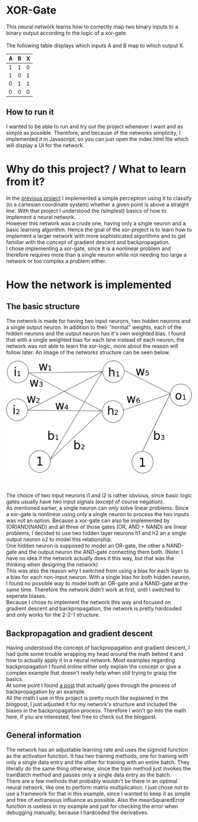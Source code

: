 # XOR-Gate
This neural network learns how to correctly map two binary inputs to a binary output according to the logic of a xor-gate.
<br><br>
The following table displays which inputs A and B map to which output X.

| A | B | X |
| --- | --- | --- |
| 1 | 1 | 0 |
| 1 | 0 | 1 |
| 0 | 1 | 1 |
| 0 | 0 | 0 |

## How to run it
I wanted to be able to run and try out the project whenever I want and as simple as possible. Therefore, and because of the networks simplicity, I implemented it in Javascript, so you can just open the index.html file which will display a UI for the network.

# Why do this project? / What to learn from it?
In the [previous project](https://github.com/LinusSee/learning-ai/tree/master/first-steps/simple_perceptron) I implemented a simple perceptron using it to classify (in a cartesian coordinate system) whether a given point is above a straight line. With that project I understood the (simplest) basics of how to implement a neural network.
<br>
However this network was a crude one, having only a single neuron and a basic learning algorithm. Hence the goal of the xor-project is to learn how to implement a larger network with more sophisticated algorithms and to get familiar with the concept of gradient descent and backpropagation.
<br>
I chose implementing a xor-gate, since it is a nonlinear problem and therefore requires more than a single neuron while not needing too large a network or too complex a problem either.
<br>
# How the network is implemented
## The basic structure
The network is made for having two input neurons, two hidden neurons and a single output neuron. In addition to their "normal" weights, each of the hidden neurons and the output neuron has it's own weighted bias. I found that with a single weighted bias for each lane instead of each neuron, the network was not able to learn the xor-logic, more about the reason will follow later. An image of the networks structure can be seen below.

![alt text](https://github.com/LinusSee/learning-ai/blob/master/first-steps/xor_gate/assets/images/network.png "PNG of the network")

<br>
<br>
The choice of two input neurons i1 and i2 is rather obvious, since basic logic gates usually have two input signals (except of course negation).
<br>
As mentioned earlier, a single neuron can only solve linear problems. Since a xor-gate is nonlinear using only a single neuron to process the two inputs was not an option. Because a xor-gate can also be implemented by (OR)AND(NAND) and all three of those gates (OR, AND + NAND) are linear problems, I decided to use two hidden layer neurons h1 and h2 an a single output neuron o2 to model this relationship.
<br>
One hidden neuron is supposed to model an OR-gate, the other a NAND-gate and the output neuron the AND-gate connecting them both. (Note: I have no idea if the network actually does it this way, but that was the thinking when designing the network)
<br>
This was also the reason why I switched from using a bias for each layer to a bias for each non-input neuron. With a single bias for both hidden neuron, I found no possible way to model both an OR-gate and a NAND-gate at the same time. Therefore the network didn't work at first, until I switched to seperate biases.
<br>
Because I chose to implement the network this way and focused on gradient descent and backpropagation, the network is pretty hardcoded and only works for the 2-2-1 structure.
<br>

## Backpropagation and gradient descent
Having understood the concept of backpropagation and gradient descent, I had quite some trouble wrapping my head around the math behind it and how to actually apply it in a neural network. Most examples regarding backpropagation I found online either only explain the concept or give a complex example that doesn't really help when still trying to grasp the basics.
<br>
At some point I found [a post](https://mattmazur.com/2015/03/17/a-step-by-step-backpropagation-example/) that actually goes through the process of backpropagation by an example.
<br>
All the math I use in this project is pretty much like explained in the blogpost, I just adjusted it for my network's structure and included the biases in the backpropagation process. Therefore I won't go into the math here, if you are interested, feel free to check out the blogpost.
<br>

## General information
The network has an adjustable learning rate and uses the sigmoid function as the activation function. It has two training methods, one for training with only a single data entry and the other for training with an entire batch. They literally do the same thing otherwise, since the train method just invokes the trainBatch method and passes only a single data entry as the batch.
<br>
There are a few methods that probably wouldn't be there in an optimal neural network, like one to perform matrix multiplication. I just chose not to use a framework for that in this example, since I wanted to keep it as simple and free of extraneous influence as possible. Also the meanSquaredError function is useless in my example and just for checking the error when debugging manually, because I hardcoded the derivatives.
